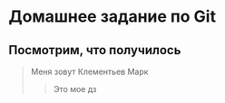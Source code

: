 Домашнее задание по Git
========================
Посмотрим, что получилось
-------------------------
>Меня зовут Клементьев Марк <br/>
>>Это мое дз